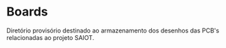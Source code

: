 # Boards
Diretório provisório destinado ao armazenamento dos desenhos das PCB's relacionadas ao projeto SAIOT.
